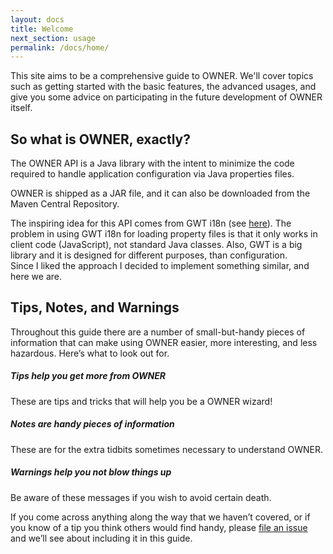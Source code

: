 ```yaml
---
layout: docs
title: Welcome
next_section: usage
permalink: /docs/home/
---
```


This site aims to be a comprehensive guide to OWNER. We'll cover topics such as
getting started with the basic features, the advanced usages, and give you some
advice on participating in the future development of OWNER itself.


## So what is OWNER, exactly?

The OWNER API is a Java library with the intent to minimize the code required to
handle application configuration via Java properties files.

OWNER is shipped as a JAR file, and it can also be downloaded from the Maven
Central Repository.

The inspiring idea for this API comes from GWT i18n (see [here][gwt-i18n]).
The problem in using GWT i18n for loading property files is that it only works
in client code (JavaScript), not standard Java classes.
Also, GWT is a big library and it is designed for different purposes, than
configuration.  
Since I liked the approach I decided to implement something similar, and here
we are.

  [gwt-i18n]: https://developers.google.com/web-toolkit/doc/latest/DevGuideI18nConstants


## Tips, Notes, and Warnings

Throughout this guide there are a number of small-but-handy pieces of
information that can make using OWNER easier, more interesting, and less
hazardous. Here’s what to look out for.

<div class="note">
  <h5>Tips help you get more from OWNER</h5>
  <p>These are tips and tricks that will help you be a OWNER wizard!</p>
</div>

<div class="note info">
  <h5>Notes are handy pieces of information</h5>
  <p>These are for the extra tidbits sometimes necessary to understand
     OWNER.</p>
</div>

<div class="note warning">
  <h5>Warnings help you not blow things up</h5>
  <p>Be aware of these messages if you wish to avoid certain death.</p>
</div>

If you come across anything along the way that we haven’t covered, or if you
know of a tip you think others would find handy, please [file an
issue](https://github.com/lviggiano/owner/issues/new) and we’ll see about
including it in this guide.
